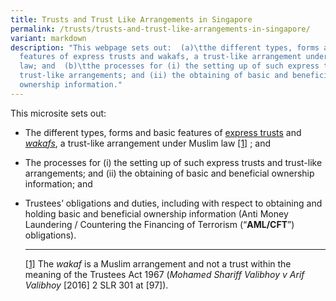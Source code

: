 ```yaml
---
title: Trusts and Trust Like Arrangements in Singapore
permalink: /trusts/trusts-and-trust-like-arrangements-in-singapore/
variant: markdown
description: "This webpage sets out:  (a)\tthe different types, forms and basic
  features of express trusts and wakafs, a trust-like arrangement under Muslim
  law; and  (b)\tthe processes for (i) the setting up of such express trusts and
  trust-like arrangements; and (ii) the obtaining of basic and beneficial
  ownership information."
---
```

<p>This microsite sets out:</p>
<ul data-tight="true" class="tight">
<li>
<p>The different types, forms and basic features of <a href="https://www.mlaw.gov.sg/trusts/express-trusts/" rel="noopener noreferrer nofollow" target="_blank">express trusts</a> and <em><a href="https://www.mlaw.gov.sg/trusts/wakafs/" rel="noopener noreferrer nofollow" target="_blank">wakafs</a></em>,
a trust-like arrangement under Muslim law <a href="#_ftn1" rel="noopener noreferrer nofollow" target="_blank">[1]</a> ; and</p>
<p></p>
<p></p>
</li>
<li>
<p>The processes for (i) the setting up of such express trusts and trust-like
arrangements; and (ii) the obtaining of basic and beneficial ownership
information; and</p>
<p></p>
</li>
<li>
<p>Trustees’ obligations and duties, including with respect to obtaining
and holding basic and beneficial ownership information (Anti Money Laundering
/ Countering the Financing of Terrorism (“<strong>AML/CFT</strong>”) obligations).</p>
<p></p>
<p></p>
<hr>
<p></p>
<p><a href="#_ftnref1" rel="noopener noreferrer nofollow" target="_blank">[1]</a> The <em>wakaf </em>is
a Muslim arrangement and not a trust within the meaning of the Trustees
Act 1967 (<em>Mohamed Shariff Valibhoy v Arif Valibhoy </em>[2016] 2 SLR
301 at [97]).&nbsp;</p>
<p></p>
<p></p>
</li>
</ul>
<p></p>